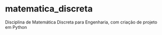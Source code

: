 # matematica_discreta
Disciplina de Matemática Discreta para Engenharia, com criação de projeto em Python

